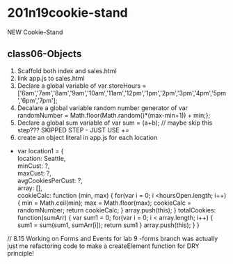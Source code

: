 # 201n19cookie-stand
NEW Cookie-Stand

## class06-Objects
1. Scaffold both index and sales.html
1. link app.js to sales.html
1. Declare a global variable of var storeHours = ['6am','7am','8am','9am','10am','11am','12pm','1pm','2pm','3pm','4pm','5pm','6pm','7pm'];
1. Decalare a global variable random number generator of var randomNumber = Math.floor(Math.random()*(max-min+1)) + min;};
1. Declare a global sum variable of var sum = (a+b); // maybe skip this step???
  SKIPPED STEP - JUST USE +=
1. create an object literal in app.js for each location
  - var location1 = { <br>
    location: Seattle, <br>
    minCust: ?, <br>
    maxCust: ?, <br>
    avgCookiesPerCust: ?, <br>
    array: [], <br>
    cookieCalc: function (min, max) {
      for(var i = 0; i <hoursOpen.length; i++){
        min = Math.ceil(min);
        max = Math.floor(max);
        cookieCalc = randomNumber;
        return cookieCalc;
      }
      array.push(this);
    }
    totalCookies: function(sumArr) {
      var sum1 = 0;
      for(var i = 0; i < array.length; i++) {
        sum1 = sum(sum1, sumArr[i]);
        return sum1
      }
      array.push(this);
    }
  }

// 8.15 Working on Forms and Events for lab 9
-forms branch was actually just me refactoring code to make a createElement function for DRY principle! 